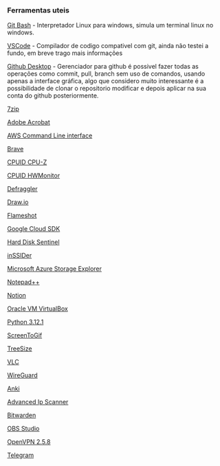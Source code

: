 <!--[![Build Status](https://travis-ci.org/microservices-demo/microservices-demo.svg?branch=master)](https://travis-ci.org/microservices-demo/microservices-demo)-->	
<h3>Ferramentas uteis</h3>
	<p><a href="https://www.git-scm.com/download/win">Git Bash</a> -  Interpretador Linux para windows, simula um terminal linux no windows.</p>
	<p><a href="https://vscode.download.prss.microsoft.com/dbazure/download/stable/0ee08df0cf4527e40edc9aa28f4b5bd38bbff2b2/VSCodeUserSetup-x64-1.85.1.exe">VSCode</a> -  Compilador de codigo compativel com git, ainda não testei a fundo, em breve trago mais informações</p>
	<p><a href="https://central.github.com/deployments/desktop/desktop/latest/win32">Github Desktop</a> - Gerenciador para github é possivel fazer todas as operações como commit, pull, branch sem uso de comandos, usando apenas a interface gráfica, algo que considero muito interessante é a possibilidade de clonar o repositorio modificar e depois aplicar na sua conta do github posteriormente.</p>
	<p><a href="https://www.7-zip.org/a/7z2301-x64.exe">7zip</a></p>
	<p><a href="https://get.adobe.com/br/reader/?promoid=TTGWL47M">Adobe Acrobat</a></p>
	<p><a href="https://awscli.amazonaws.com/AWSCLIV2.msi">AWS Command Line interface</a></p>
	<p><a href="https://laptop-updates.brave.com/download/BRV010?bitness=64">Brave</a></p>
	<p><a href="https://www.cpuid.com/downloads/cpu-z/cpu-z_2.08-en.exe">CPUID CPU-Z</a></p>
	<p><a href="https://www.cpuid.com/softwares/hwmonitor-pro.html">CPUID HWMonitor</a></p>
	<p><a href="https://www.ccleaner.com/defraggler/download/standard">Defraggler</a></p>
	<p><a href="https://get.diagrams.net/">Draw.io</a></p>
	<p><a href="https://flameshot.org/#download">Flameshot</a></p>
	<p><a href="">Google Cloud SDK</a></p>
	<p><a href="">Hard Disk Sentinel</a></p>
	<p><a href="https://metageek.link/inssider-update-url-v1-0-2/inSSIDerSetup.exe">inSSIDer</a></p>
	<p><a href="">Microsoft Azure Storage Explorer</a></p>
	<p><a href="https://notepad-plus-plus.org/downloads/">Notepad++</a></p>
	<p><a href="https://www.notion.so/desktop/windows/download">Notion</a></p>
	<p><a href="https://download.virtualbox.org/virtualbox/7.0.12/VirtualBox-7.0.12-159484-Win.exe">Oracle VM VirtualBox</a></p>
	<p><a href="https://www.python.org/downloads/release/python-3121/">Python 3.12.1</a></p>
	<p><a href="https://github.com/NickeManarin/ScreenToGif/releases/download/2.40.1/ScreenToGif.2.40.1.Setup.x64.msi">ScreenToGif</a></p>
	<p><a href="https://www.jam-software.com/treesize_free#different-versions-for-different-requirements">TreeSize</a></p>
	<p><a href="https://get.videolan.org/vlc/3.0.20/win64/vlc-3.0.20-win64.exe">VLC</a></p>
	<p><a href="https://download.wireguard.com/windows-client/wireguard-installer.exe">WireGuard</a></p>
	<p><a href="https://apps.ankiweb.net/#download">Anki</a></p>
	<p><a href="https://download.advanced-ip-scanner.com/download/files/Advanced_IP_Scanner_2.5.4594.1.exe">Advanced Ip Scanner</a> </p>
	<p><a href="https://vault.bitwarden.com/download/?app=desktop&platform=windows">Bitwarden</a></p>
	<p><a href="https://cdn-fastly.obsproject.com/downloads/OBS-Studio-30.0.2-Full-Installer-x64.exe">OBS Studio</a></p>
	<p><a href="https://swupdate.openvpn.org/community/releases/OpenVPN-2.5.9-I601-amd64.msi">OpenVPN 2.5.8</a></p>
	<p><a href="https://telegram.org/dl/desktop/win64">Telegram</a></p>
	
	
